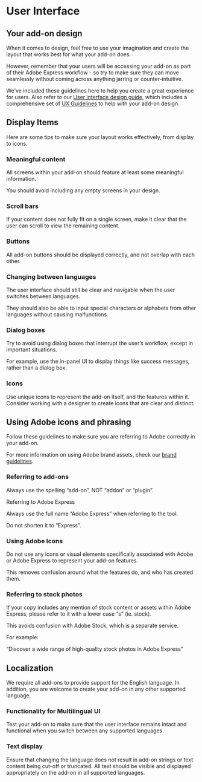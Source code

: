 # User Interface

## Your add-on design

When it comes to design, feel free to use your imagination and create the layout that works best for what your add-on does.

However, remember that your users will be accessing your add-on as part of their Adobe Express workflow - so try to make sure they can move seamlessly without coming across anything jarring or counter-intuitive.

We’ve included these guidelines here to help you create a great experience for users. Also refer to our [User interface design guide](../../../design//user_interface.md), which includes a comprehensive set of [UX Guidelines](https://xd.adobe.com/view/urn:aaid:sc:US:fd638450-1af8-49c3-ad29-0e76c2a2136f/) to help with your add-on design.

## Display Items

Here are some tips to make sure your layout works effectively, from display to icons.

### Meaningful content

All screens within your add-on should feature at least some meaningful information.

You should avoid including any empty screens in your design.

### Scroll bars

If your content does not fully fit on a single screen, make it clear that the user can scroll to view the remaining content.

### Buttons

All add-on buttons should be displayed correctly, and not overlap with each other.

### Changing between languages

The user interface should still be clear and navigable when the user switches between languages.

They should also be able to input special characters or alphabets from other languages without causing malfunctions.

### Dialog boxes

Try to avoid using dialog boxes that interrupt the user’s workflow, except in important situations. 

For example, use the in-panel UI to display things like success messages, rather than a dialog box.

### Icons

Use unique icons to represent the add-on itself, and the features within it. Consider working with a designer to create icons that are clear and distinct.


## Using Adobe icons and phrasing

Follow these guidelines to make sure you are referring to Adobe correctly in your add-on.

For more information on using Adobe brand assets, check our [brand guidelines](https://developer.adobe.com/express/embed-sdk/docs/assets/34359598a6bd85d69f1f09839ec43e12/Adobe_Express_Partner_Program_brand_guide.pdf).

### Referring to add-ons

Always use the spelling “add-on”, NOT “addon” or “plugin”.

Referring to Adobe Express

Always use the full name “Adobe Express” when referring to the tool.

Do not shorten it to “Express”.

### Using Adobe Icons

Do not use any icons or visual elements specifically associated with Adobe or Adobe Express to represent your add-on features. 

This removes confusion around what the features do, and who has created them.

### Referring to stock photos

If your copy includes any mention of stock content or assets within Adobe Express, please refer to it with a lower case “s” (ie. stock).

This avoids confusion with Adobe Stock, which is a separate service.

For example:

“Discover a wide range of high-quality stock photos in Adobe Express”

## Localization

We require all add-ons to provide support for the English language. In addition, you are welcome to create your add-on in any other supported language.

### Functionality for Multilingual UI

Test your add-on to make sure that the user interface remains intact and functional when you switch between any supported languages.

### Text display

Ensure that changing the language does not result in add-on strings or text content being cut-off or truncated. All text should be visible and displayed appropriately on the add-on in all supported languages.
